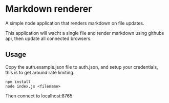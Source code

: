 # Markdown renderer

A simple node application that renders markdown on file updates.

This application will wacht a single file and render markdown using githubs
api, then update all connected browsers.

## Usage

Copy  the auth.example.json file to auth.json, and setup your credentials, this
is to get around rate limiting.

```
npm install
node index.js <filename>
```

Then connect to localhost:8765

